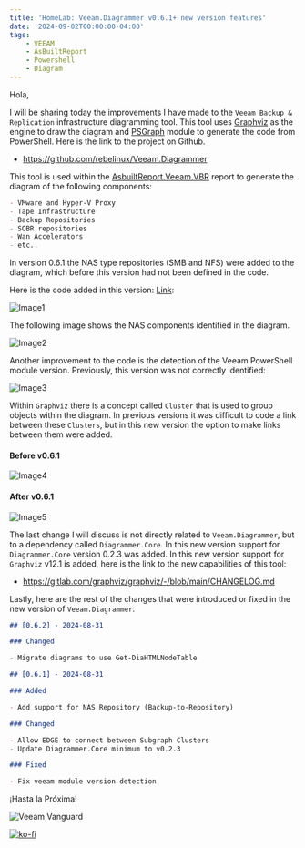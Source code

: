 ```yaml
---
title: 'HomeLab: Veeam.Diagrammer v0.6.1+ new version features'
date: '2024-09-02T00:00:00-04:00'
tags:
    - VEEAM
    - AsBuiltReport
    - Powershell
    - Diagram
---
```


Hola,

I will be sharing today the improvements I have made to the `Veeam Backup & Replication` infrastructure diagramming tool. This tool uses [Graphviz](https://graphviz.org/) as the engine to draw the diagram and [PSGraph](https://psgraph.readthedocs.io/en/latest/about/) module to generate the code from PowerShell. Here is the link to the project on Github.

- <https://github.com/rebelinux/Veeam.Diagrammer>

This tool is used within the [AsbuiltReport.Veeam.VBR](https://htmlpreview.github.io/?https://raw.githubusercontent.com/AsBuiltReport/AsBuiltReport.Veeam.VBR/dev/Samples/Sample%20Veeam%20Backup%20%26%20Replication%20As%20Built%20Report.html) report to generate the diagram of the following components:

```markdown
- VMware and Hyper-V Proxy
- Tape Infrastructure
- Backup Repositories
- SOBR repositories
- Wan Accelerators
- etc..
```

In version 0.6.1 the NAS type repositories (SMB and NFS) were added to the diagram, which before this version had not been defined in the code.

Here is the code added in this version: [Link](https://github.com/rebelinux/Veeam.Diagrammer/blob/2c7092cac1fbf90860d4dafa56a24a6b961d5660/Src/Private/Get-DiagBackupToRepo.ps1#L47):

![Image1](/img/2024/veeam.diagrammer-0.6.1plus/vscode1.webp)

The following image shows the NAS components identified in the diagram.

![Image2](/img/2024/veeam.diagrammer-0.6.1plus/diagramer0.webp)

Another improvement to the code is the detection of the Veeam PowerShell module version. Previously, this version was not correctly identified:

![Image3](/img/2024/veeam.diagrammer-0.6.1plus/vscode2.webp)

Within `Graphviz` there is a concept called `Cluster` that is used to group objects within the diagram. In previous versions it was difficult to code a link between these `Clusters`, but in this new version the option to make links between them were added.

#### Before v0.6.1

![Image4](/img/2024/veeam.diagrammer-0.6.1plus/diagramer2.webp)

#### After v0.6.1

![Image5](/img/2024/veeam.diagrammer-0.6.1plus/diagramer3.webp)

The last change I will discuss is not directly related to `Veeam.Diagrammer`, but to a dependency called `Diagrammer.Core`. In this new version support for `Diagrammer.Core` version 0.2.3 was added. In this new version support for `Graphviz` v12.1 is added, here is the link to the new capabilities of this tool:

- <https://gitlab.com/graphviz/graphviz/-/blob/main/CHANGELOG.md>

Lastly, here are the rest of the changes that were introduced or fixed in the new version of `Veeam.Diagrammer`:

```markdown
## [0.6.2] - 2024-08-31

### Changed

- Migrate diagrams to use Get-DiaHTMLNodeTable

## [0.6.1] - 2024-08-31

### Added

- Add support for NAS Repository (Backup-to-Repository)

### Changed

- Allow EDGE to connect between Subgraph Clusters
- Update Diagrammer.Core minimum to v0.2.3

### Fixed

- Fix veeam module version detection
```

¡Hasta la Próxima!

![Veeam Vanguard](/img/2024/abr-veeam-vbr-0_8_8/veeam_vanguard.webp#center)

[![ko-fi](https://ko-fi.com/img/githubbutton_sm.svg)](https://ko-fi.com/F1F8DEV80)
